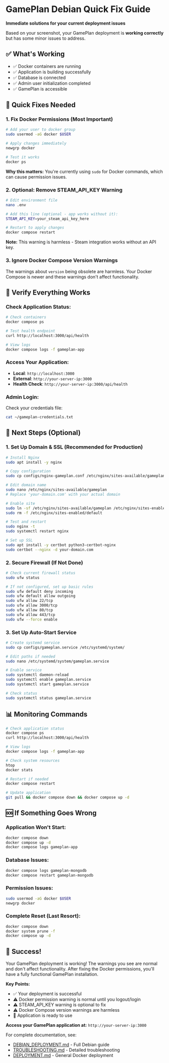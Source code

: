 # GamePlan Debian Quick Fix Guide

**Immediate solutions for your current deployment issues**

Based on your screenshot, your GamePlan deployment is **working correctly** but has some minor issues to address.

## ✅ What's Working
- ✅ Docker containers are running
- ✅ Application is building successfully
- ✅ Database is connected
- ✅ Admin user initialization completed
- ✅ GamePlan is accessible

## 🔧 Quick Fixes Needed

### **1. Fix Docker Permissions (Most Important)**
```bash
# Add your user to docker group
sudo usermod -aG docker $USER

# Apply changes immediately
newgrp docker

# Test it works
docker ps
```

**Why this matters:** You're currently using `sudo` for Docker commands, which can cause permission issues.

### **2. Optional: Remove STEAM_API_KEY Warning**
```bash
# Edit environment file
nano .env

# Add this line (optional - app works without it):
STEAM_API_KEY=your_steam_api_key_here

# Restart to apply changes
docker compose restart
```

**Note:** This warning is harmless - Steam integration works without an API key.

### **3. Ignore Docker Compose Version Warnings**
The warnings about `version` being obsolete are harmless. Your Docker Compose is newer and these warnings don't affect functionality.

## 🎯 Verify Everything Works

### **Check Application Status:**
```bash
# Check containers
docker compose ps

# Test health endpoint
curl http://localhost:3000/api/health

# View logs
docker compose logs -f gameplan-app
```

### **Access Your Application:**
- **Local**: `http://localhost:3000`
- **External**: `http://your-server-ip:3000`
- **Health Check**: `http://your-server-ip:3000/api/health`

### **Admin Login:**
Check your credentials file:
```bash
cat ~/gameplan-credentials.txt
```

## 🚀 Next Steps (Optional)

### **1. Set Up Domain & SSL (Recommended for Production)**
```bash
# Install Nginx
sudo apt install -y nginx

# Copy configuration
sudo cp configs/nginx-gameplan.conf /etc/nginx/sites-available/gameplan

# Edit domain name
sudo nano /etc/nginx/sites-available/gameplan
# Replace 'your-domain.com' with your actual domain

# Enable site
sudo ln -sf /etc/nginx/sites-available/gameplan /etc/nginx/sites-enabled/
sudo rm -f /etc/nginx/sites-enabled/default

# Test and restart
sudo nginx -t
sudo systemctl restart nginx

# Set up SSL
sudo apt install -y certbot python3-certbot-nginx
sudo certbot --nginx -d your-domain.com
```

### **2. Secure Firewall (If Not Done)**
```bash
# Check current firewall status
sudo ufw status

# If not configured, set up basic rules
sudo ufw default deny incoming
sudo ufw default allow outgoing
sudo ufw allow 22/tcp
sudo ufw allow 3000/tcp
sudo ufw allow 80/tcp
sudo ufw allow 443/tcp
sudo ufw --force enable
```

### **3. Set Up Auto-Start Service**
```bash
# Create systemd service
sudo cp configs/gameplan.service /etc/systemd/system/

# Edit paths if needed
sudo nano /etc/systemd/system/gameplan.service

# Enable service
sudo systemctl daemon-reload
sudo systemctl enable gameplan.service
sudo systemctl start gameplan.service

# Check status
sudo systemctl status gameplan.service
```

## 📊 Monitoring Commands

```bash
# Check application status
docker compose ps
curl http://localhost:3000/api/health

# View logs
docker compose logs -f gameplan-app

# Check system resources
htop
docker stats

# Restart if needed
docker compose restart

# Update application
git pull && docker compose down && docker compose up -d
```

## 🆘 If Something Goes Wrong

### **Application Won't Start:**
```bash
docker compose down
docker compose up -d
docker compose logs gameplan-app
```

### **Database Issues:**
```bash
docker compose logs gameplan-mongodb
docker compose restart gameplan-mongodb
```

### **Permission Issues:**
```bash
sudo usermod -aG docker $USER
newgrp docker
```

### **Complete Reset (Last Resort):**
```bash
docker compose down
docker system prune -f
docker compose up -d
```

## 🎉 Success!

Your GamePlan deployment is working! The warnings you see are normal and don't affect functionality. After fixing the Docker permissions, you'll have a fully functional GamePlan installation.

**Key Points:**
- ✅ Your deployment is successful
- ⚠️ Docker permission warning is normal until you logout/login
- ⚠️ STEAM_API_KEY warning is optional to fix
- ⚠️ Docker Compose version warnings are harmless
- 🚀 Application is ready to use

**Access your GamePlan application at:** `http://your-server-ip:3000`

For complete documentation, see:
- [DEBIAN_DEPLOYMENT.md](DEBIAN_DEPLOYMENT.md) - Full Debian guide
- [TROUBLESHOOTING.md](TROUBLESHOOTING.md) - Detailed troubleshooting
- [DEPLOYMENT.md](DEPLOYMENT.md) - General Docker deployment

